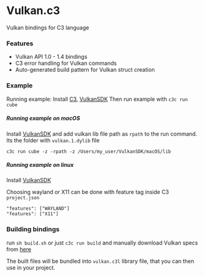 # Vulkan.c3

Vulkan bindings for C3 language

### Features
* Vulkan API 1.0 - 1.4 bindings
* C3 error handling for Vulkan commands
* Auto-generated build pattern for Vulkan struct creation

### Example
Running example:
Install [C3](https://c3-lang.org/), [VulkanSDK](https://vulkan.lunarg.com/sdk/home)
Then run example with `c3c run cube`


##### Running example on macOS

Install [VulkanSDK](https://vulkan.lunarg.com/sdk/home#mac) and add vulkan lib file path as `rpath` to the run command.
Its the folder with `vulkan.1.dylib` file
````
c3c run cube -z -rpath -z /Users/my_user/VulkanSDK/macOS/lib
````

##### Running example on linux
Install [VulkanSDK](https://vulkan.lunarg.com/sdk/home#mac)

Choosing wayland or X11 can be done with feature tag inside C3 `project.json`
```
"features": ["WAYLAND"]
"features": ["X11"]

```

### Building bindings

run `sh build.sh` 
or just `c3c run build` and manually download Vulkan specs from [here](https://raw.githubusercontent.com/KhronosGroup/Vulkan-Docs/main/xml/vk.xml)

The built files will be bundled into `vulkan.c3l` library file, that you can then use in your project.
